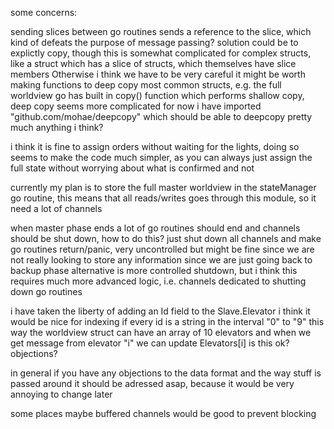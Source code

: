 some concerns:

sending slices between go routines sends a reference to the slice, which kind of defeats the purpose of message passing?
solution could be to explictly copy, though this is somewhat complicated for complex structs, like a struct which has a slice of structs, which themselves have slice members
Otherwise i think we have to be very careful
it might be worth making functions to deep copy most common structs, e.g. the full worldview
go has built in copy() function which performs shallow copy, deep copy seems more complicated
for now i have imported "github.com/mohae/deepcopy" which should be able to deepcopy pretty much anything i think?

i think it is fine to assign orders without waiting for the lights, doing so seems to make the code much simpler, as you can always just assign the full state without worrying about what is confirmed and not

currently my plan is to store the full master worldview in the stateManager go routine, this means that all reads/writes goes through this module, so it need a lot of channels

when master phase ends a lot of go routines should end and channels should be shut down, how to do this?
just shut down all channels and make go routines return/panic, very uncontrolled but might be fine since we are not really looking to store any information since we are just going back to backup phase
alternative is more controlled shutdown, but i think this requires much more advanced logic, i.e. channels dedicated to shutting down go routines

i have taken the liberty of adding an Id field to the Slave.Elevator
i think it would be nice for indexing if every id is a string in the interval "0" to "9"
this way the worldview struct can have an array of 10 elevators and when we get message from elevator "i" we can update Elevators[i]
is this ok? objections?

in general if you have any objections to the data format and the way stuff is passed around it should be adressed asap, because it would be very annoying to change later

some places maybe buffered channels would be good to prevent blocking